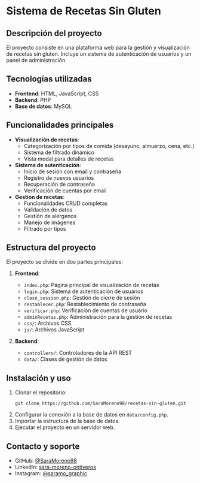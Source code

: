# Sistema de Recetas Sin Gluten

## Descripción del proyecto

El proyecto consiste en una plataforma web para la gestión y visualización de recetas sin gluten. Incluye un sistema de autenticación de usuarios y un panel de administración.

## Tecnologías utilizadas

- **Frontend**: HTML, JavaScript, CSS
- **Backend**: PHP
- **Base de datos**: MySQL

## Funcionalidades principales

- **Visualización de recetas**:
  - Categorización por tipos de comida (desayuno, almuerzo, cena, etc.)
  - Sistema de filtrado dinámico
  - Vista modal para detalles de recetas
- **Sistema de autenticación**:
  - Inicio de sesión con email y contraseña
  - Registro de nuevos usuarios
  - Recuperación de contraseña
  - Verificación de cuentas por email
- **Gestión de recetas**:
  - Funcionalidades CRUD completas
  - Validación de datos
  - Gestión de alérgenos
  - Manejo de imágenes
  - Filtrado por tipos

## Estructura del proyecto

El proyecto se divide en dos partes principales:

1. **Frontend**:
   - `index.php`: Página principal de visualización de recetas
   - `login.php`: Sistema de autenticación de usuarios
   - `close_session.php`: Gestión de cierre de sesión
   - `restablecer.php`: Restablecimiento de contraseña
   - `verificar.php`: Verificación de cuentas de usuario
   - `adminRecetas.php`: Administración para la gestión de recetas
   - `css/`: Archivos CSS
   - `js/`: Archivos JavaScript

2. **Backend**:
   - `controllers/`: Controladores de la API REST
   - `data/`: Clases de gestión de datos

## Instalación y uso

1. Clonar el repositorio:
   ```
   git clone https://github.com/SaraMoreno98/recetas-sin-gluten.git
   ```
2. Configurar la conexión a la base de datos en `data/config.php`.
3. Importar la estructura de la base de datos.
4. Ejecutar el proyecto en un servidor web.

## Contacto y soporte

- GitHub: [@SaraMoreno98](https://github.com/SaraMoreno98)
- LinkedIn: [sara-moreno-ontiveros](https://es.linkedin.com/in/sara-moreno-ontiveros)
- Instagram: [@saramo_graphic](https://www.instagram.com/saramo_graphic/)
